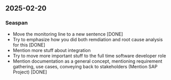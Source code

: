 ## 2025-02-20

### Seaspan

- Move the monitoring line to a new sentence [DONE]
- Try to emphasize how you did both remdiation and root cause analysis for this [DONE]
- Mention more stuff about integration
- Try to move more important stuff to the full time software developer role
- Mention documentation as a general concept, mentioning requirement gathering, use cases, conveying back to stakeholders (Mention SAP Project) [DONE]


